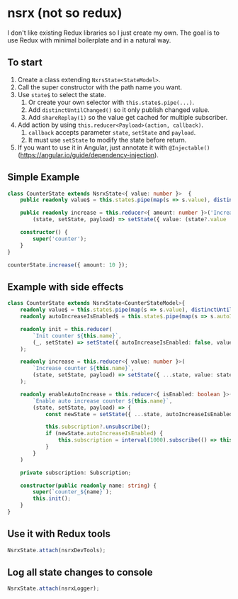 # nsrx (not so redux)

I don't like existing Redux libraries so I just create my own. The goal is to use Redux with minimal boilerplate
and in a natural way.


## To start

1. Create a class extending `NxrsState<StateModel>`.
2. Call the super constructor with the path name you want.
3. Use `state$` to select the state.
    1. Or create your own selector with `this.state$.pipe(...)`.
    2. Add `distinctUntilChanged()` so it only publish changed value.
    3. Add `shareReplay(1)` so the value get cached for multiple subscriber.
4. Add action by using `this.reducer<Payload>(action, callback)`.
    1. `callback` accepts parameter `state`, `setState` and `payload`.
    2. It must use `setState` to modify the state before return.
5. If you want to use it in Angular, just annotate it with `@Injectable()` (https://angular.io/guide/dependency-injection).


## Simple Example

```typescript
class CounterState extends NsrxState<{ value: number }>  {
    public readonly value$ = this.state$.pipe(map(s => s.value), distinctUntilChanged(), shareReplay(1));

    public readonly increase = this.reducer<{ amount: number }>('Increase',
        (state, setState, payload) => setState({ value: (state?.value || 0) + payload.amount }));

    constructor() {
        super('counter');
    }
}

counterState.increase({ amount: 10 });
```


## Example with side effects

```typescript
class CounterState extends NsrxState<CounterStateModel>{
    readonly value$ = this.state$.pipe(map(s => s.value), distinctUntilChanged(), shareReplay(1));
    readonly autoIncreaseIsEnabled$ = this.state$.pipe(map(s => s.autoIncreaseIsEnabled), distinctUntilChanged(), shareReplay(1));

    readonly init = this.reducer(
        `Init counter ${this.name}`,
        (_, setState) => setState({ autoIncreaseIsEnabled: false, value: 0 })
    );

    readonly increase = this.reducer<{ value: number }>(
        `Increase counter ${this.name}`,
        (state, setState, payload) => setState({ ...state, value: state.value + payload.value })
    );

    readonly enableAutoIncrease = this.reducer<{ isEnabled: boolean }>(
        `Enable auto increase counter ${this.name}`,
        (state, setState, payload) => {
            const newState = setState({ ...state, autoIncreaseIsEnabled: payload.isEnabled });

            this.subscription?.unsubscribe();
            if (newState.autoIncreaseIsEnabled) {
                this.subscription = interval(1000).subscribe(() => this.increase({ value: 1 }));
            }
        }
    )

    private subscription: Subscription;

    constructor(public readonly name: string) {
        super(`counter_${name}`);
        this.init();
    }
}
```


## Use it with Redux tools

```typescript
NsrxState.attach(nsrxDevTools);
```


## Log all state changes to console

```typescript
NsrxState.attach(nsrxLogger);
```